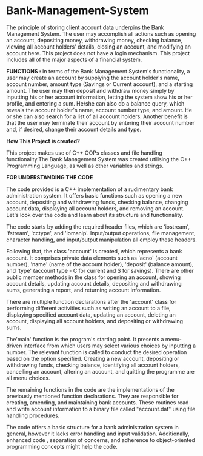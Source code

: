 # Bank-Management-System
The principle of storing client account data underpins the Bank Management System. The user may accomplish all actions such as opening an account, depositing money, withdrawing money, checking balance, viewing all account holders' details, closing an account, and modifying an account here. This project does not have a login mechanism. This project includes all of the major aspects of a financial system.

**FUNCTIONS :**
In terms of the Bank Management System's functionality, a user may create an account by supplying the account holder's name, account number, amount type (Savings or Current account), and a starting amount. The user may then deposit and withdraw money simply by inputting his or her account information, letting the system show his or her profile, and entering a sum. He/she can also do a balance query, which reveals the account holder's name, account number type, and amount. He or she can also search for a list of all account holders. Another benefit is that the user may terminate their account by entering their account number and, if desired, change their account details and type.



**How This Project is created?**

This project makes use of C++ OOPs classes and file handling functionality.The Bank Management System was created utilising the C++ Programming Language, as well as other variables and strings. 



**FOR UNDERSTANDING THE CODE**

The code provided is a C++ implementation of a rudimentary bank administration system. It offers basic functions such as opening a new account, depositing and withdrawing funds, checking balance, changing account data, displaying all account holders, and removing an account. Let's look over the code and learn about its structure and functionality.

The code starts by adding the required header files, which are 'iostream', 'fstream', 'cctype', and 'iomanip'. Input/output operations, file management, character handling, and input/output manipulation all employ these headers.

Following that, the class 'account' is created, which represents a bank account. It comprises private data elements such as 'acno' (account number), 'name' (name of the account holder), 'deposit' (balance amount), and 'type' (account type - C for current and S for savings). There are other public member methods in the class for opening an account, showing account details, updating account details, depositing and withdrawing sums, generating a report, and returning account information.

There are multiple function declarations after the 'account' class for performing different activities such as writing an account to a file, displaying specified account data, updating an account, deleting an account, displaying all account holders, and depositing or withdrawing sums.

The'main' function is the program's starting point. It presents a menu-driven interface from which users may select various choices by inputting a number. The relevant function is called to conduct the desired operation based on the option specified. Creating a new account, depositing or withdrawing funds, checking balance, identifying all account holders, cancelling an account, altering an account, and quitting the programme are all menu choices.

The remaining functions in the code are the implementations of the previously mentioned function declarations. They are responsible for creating, amending, and maintaining bank accounts. These routines read and write account information to a binary file called "account.dat" using file handling procedures.

The code offers a basic structure for a bank administration system in general, however it lacks error handling and input validation. Additionally, enhanced code , separation of concerns, and adherence to object-oriented programming concepts might help the code.
